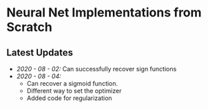 # Neural Net Implementations from Scratch

## Latest Updates

* *2020 - 08 - 02:* Can successfully recover sign functions
* *2020 - 08 - 04:* 
    * Can recover a sigmoid function. 
    * Different way to set the optimizer
    * Added code for regularization



